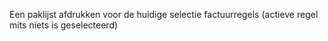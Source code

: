 Een paklijst afdrukken voor de huidige selectie factuurregels (actieve regel mits niets is geselecteerd)